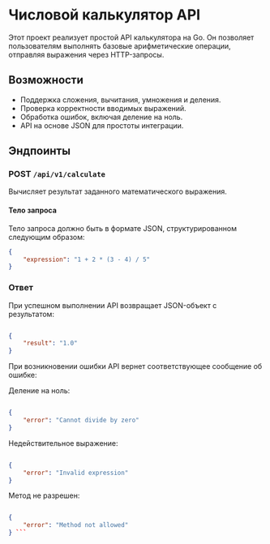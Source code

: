 # Числовой калькулятор API

Этот проект реализует простой API калькулятора на Go. Он позволяет пользователям выполнять базовые арифметические операции, отправляя выражения через HTTP-запросы.

## Возможности

- Поддержка сложения, вычитания, умножения и деления.
- Проверка корректности вводимых выражений.
- Обработка ошибок, включая деление на ноль.
- API на основе JSON для простоты интеграции.

## Эндпоинты

### POST `/api/v1/calculate`

Вычисляет результат заданного математического выражения.

#### Тело запроса

Тело запроса должно быть в формате JSON, структурированном следующим образом:

```json
{
    "expression": "1 + 2 * (3 - 4) / 5"
}
```
### Ответ
При успешном выполнении API возвращает JSON-объект с результатом:

```json

{
    "result": "1.0"
}
```
При возникновении ошибки API вернет соответствующее сообщение об ошибке:

Деление на ноль:
```json

{
    "error": "Cannot divide by zero"
}
```
Недействительное выражение:
```json

{
    "error": "Invalid expression"
}
```
Метод не разрешен:
```json

{
    "error": "Method not allowed"
} ```
